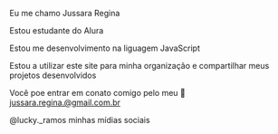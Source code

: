 Eu me chamo Jussara Regina

Estou estudante do Alura

Estou me desenvolvimento na liguagem JavaScript

Estou a utilizar este site para minha organização e compartilhar meus projetos desenvolvidos

Você poe entrar em conato comigo pelo meu 📧
jussara.regina.@gmail.com.br

@lucky._ramos minhas mídias sociais
